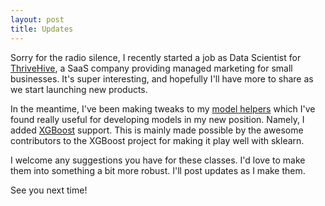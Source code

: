 ```yaml
---
layout: post
title: Updates
---
```


Sorry for the radio silence, I recently started a job as Data Scientist for [ThriveHive](https://thrivehive.com/), a SaaS company providing managed marketing for small businesses.  It's super interesting, and hopefully I'll have more to share as we start launching new products.

In the meantime, I've been making tweaks to my [model helpers](https://github.com/bpben/model_helpers) which I've found really useful for developing models in my new position.  Namely, I added [XGBoost](http://xgboost.readthedocs.io/en/latest/) support.  This is mainly made possible by the awesome contributors to the XGBoost project for making it play well with sklearn.

I welcome any suggestions you have for these classes.  I'd love to make them into something a bit more robust.  I'll post updates as I make them.

See you next time!